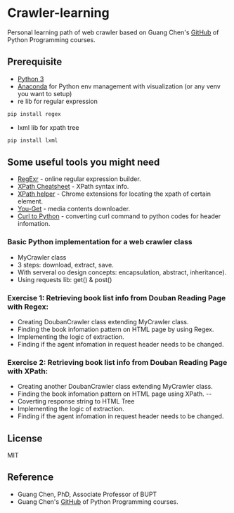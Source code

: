 # Crawler-learning
Personal learning path of web crawler based on Guang Chen's [GitHub] of Python Programming courses.

## Prerequisite
  - [Python 3]
  - [Anaconda] for Python env management with visualization (or any venv you want to setup)
  - re lib for regular expression
  ```sh
  pip install regex
  ```
  - lxml lib for xpath tree
  ```sh
  pip install lxml
  ```

## Some useful tools you might need
  - [RegExr] - online regular expression builder.
  - [XPath Cheatsheet] - XPath syntax info.
  - [XPath helper] - Chrome extensions for locating the xpath of certain element.
  - [You-Get] - media contents downloader.
  - [Curl to Python] - converting curl command to python codes for header infomation.

### Basic Python implementation for a web crawler class
  - MyCrawler class
  - 3 steps: download, extract, save.
  - With serveral oo design concepts: encapsulation, abstract, inheritance).
  - Using requests lib: get() & post()

### Exercise 1: Retrieving book list info from Douban Reading Page with Regex:
  - Creating DoubanCrawler class extending MyCrawler class.
  - Finding the book infomation pattern on HTML page by using Regex.
  - Implementing the logic of extraction.
  - Finding if the agent infomation in request header needs to be changed.

### Exercise 2: Retrieving book list info from Douban Reading Page with XPath:
  - Creating another DoubanCrawler class extending MyCrawler class.
  - Finding the book infomation pattern on HTML page using XPath.
  --
  - Coverting response string to HTML Tree
  - Implementing the logic of extraction.
  - Finding if the agent infomation in request header needs to be changed.


## License
MIT

## Reference
  - Guang Chen, PhD, Associate Professor of BUPT
  - Guang Chen's [GitHub] of Python Programming courses.


[Anaconda]: <https://www.anaconda.com/products/individual>
[Python 3]: <https://www.python.org/downloads/>
[RegExr]: <https://regexr.com/>
[XPath Cheatsheet]: <https://devhints.io/xpath>
[XPath helper]: <https://chrome.google.com/webstore/detail/xpath-helper/hgimnogjllphhhkhlmebbmlgjoejdpjl>
[You-Get]: <https://you-get.org/>
[Curl to Python]: <https://curl.trillworks.com/>
[GitHub]: <https://github.com/fly51fly/Practical_Python_Programming>
